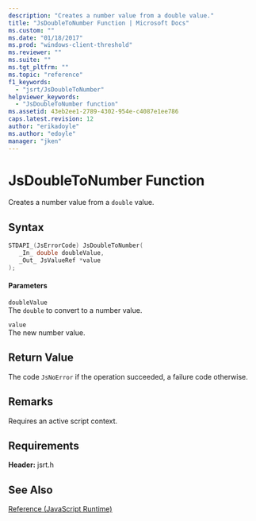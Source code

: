 ```yaml
---
description: "Creates a number value from a double value."
title: "JsDoubleToNumber Function | Microsoft Docs"
ms.custom: ""
ms.date: "01/18/2017"
ms.prod: "windows-client-threshold"
ms.reviewer: ""
ms.suite: ""
ms.tgt_pltfrm: ""
ms.topic: "reference"
f1_keywords: 
  - "jsrt/JsDoubleToNumber"
helpviewer_keywords: 
  - "JsDoubleToNumber function"
ms.assetid: 43eb2ee1-2789-4302-954e-c4087e1ee786
caps.latest.revision: 12
author: "erikadoyle"
ms.author: "edoyle"
manager: "jken"
---
```

# JsDoubleToNumber Function
Creates a number value from a `double` value.  
  
## Syntax  
  
```cpp  
STDAPI_(JsErrorCode) JsDoubleToNumber(  
   _In_ double doubleValue,  
   _Out_ JsValueRef *value  
);  
```  
  
#### Parameters  
 `doubleValue`  
 The `double` to convert to a number value.  
  
 `value`  
 The new number value.  
  
## Return Value  
 The code `JsNoError` if the operation succeeded, a failure code otherwise.  
  
## Remarks  
 Requires an active script context.  
  
## Requirements  
 **Header:** jsrt.h  
  
## See Also  
 [Reference (JavaScript Runtime)](../chakra-hosting/reference-javascript-runtime.md)